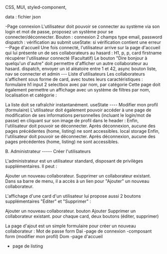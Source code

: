 CSS, MUI, styled-component,

data : fichier json

-Page connexion
L'utilisateur doit pouvoir se connecter au système via son login et mot de passe, proposez un système pour se connecter/déconnecter.
Bouton : connexion
2 champs type email, password
dispatch : vérification au submit
useState: si vérification contient une erreur
--Page d'accueil
Une fois connecté, l'utilisateur arrive sur la page d'accueil qui lui présente un de ses collaborateurs au hasard :
H1, p, p, card
firstname
récupérer l'utilisateur connecté
(Facultatif) Le bouton "Dire bonjour à quelqu'un d'autre" doit permettre d'afficher un autre collaborateur au hasard.
dispatch, envoyer un id aléatoire entre 1 et 42, async
bouton liste, nav
se connecter et admin
--- Liste d'utilisateurs
Les collaborateurs s'affichent sous forme de card, avec toutes leurs caractéristiques :
formulaire
h1
input
2 selectbox avec par nom, par catégorie
Cette page doit également permettre un affichage avec un système de filtres par nom, localisation et catégorie :

La liste doit se rafraîchir instantanément.
useState
---- Modifier mon profil (formulaire)
L'utilisateur doit également pouvoir accéder à une page de modification de ses informations personnelles (incluant le login/mot de passe) en cliquant sur son image de profil dans le header :
Enfin, l'utilisateur doit pouvoir se déconnecter. Après déconnexion, aucune des pages précédentes (home, listing) ne sont accessibles.
local storage
Enfin, l'utilisateur doit pouvoir se déconnecter. Après déconnexion, aucune des pages précédentes (home, listing) ne sont accessibles.

B. Administrateur
----- Créer l'utilisateurs

L'administrateur est un utilisateur standard, disposant de privilèges supplémentaires. Il peut :

Ajouter un nouveau collaborateur.
Supprimer un collaborateur existant.
Dans sa barre de menu, il a accès à un lien pour "Ajouter" un nouveau collaborateur.

L'affichage d'une card d'un utilisateur lui propose aussi 2 boutons supplémentaires "Éditer" et "Supprimer" :

Ajouter un nouveau collaborateur.
bouton Ajouter
Supprimer un collaborateur existant.
pour chaque card, deux boutons (éditer, supprimer)

La page d'ajout est un simple formulaire pour créer un nouveau collaborateur :
Mot de passe
form
Dai
-page de connexion
-composant form (modifier mon profil)
Dom
-page d'accueil
- page de listing